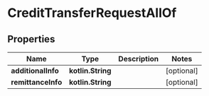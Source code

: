 
# CreditTransferRequestAllOf

## Properties
Name | Type | Description | Notes
------------ | ------------- | ------------- | -------------
**additionalInfo** | **kotlin.String** |  |  [optional]
**remittanceInfo** | **kotlin.String** |  |  [optional]



